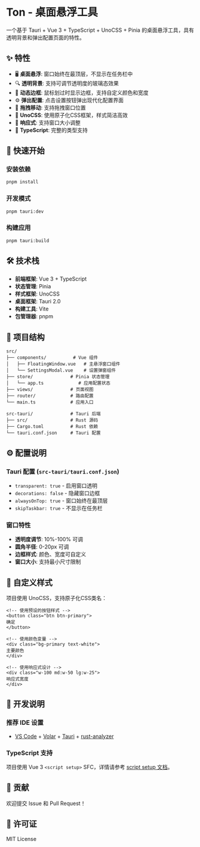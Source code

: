 # Ton - 桌面悬浮工具

一个基于 Tauri + Vue 3 + TypeScript + UnoCSS + Pinia 的桌面悬浮工具，具有透明背景和弹出配置页面的特性。

## ✨ 特性

- 🖥️ **桌面悬浮**: 窗口始终在最顶层，不显示在任务栏中
- 🔍 **透明背景**: 支持可调节透明度的玻璃态效果
- 🎨 **动态边框**: 鼠标划过时显示边框，支持自定义颜色和宽度
- ⚙️ **弹出配置**: 点击设置按钮弹出现代化配置界面
- 🎯 **拖拽移动**: 支持拖拽窗口位置
- 🎨 **UnoCSS**: 使用原子化CSS框架，样式简洁高效
- 📱 **响应式**: 支持窗口大小调整
- 🔧 **TypeScript**: 完整的类型支持

## 🚀 快速开始

### 安装依赖

```bash
pnpm install
```

### 开发模式

```bash
pnpm tauri:dev
```

### 构建应用

```bash
pnpm tauri:build
```

## 🛠️ 技术栈

- **前端框架**: Vue 3 + TypeScript
- **状态管理**: Pinia
- **样式框架**: UnoCSS
- **桌面框架**: Tauri 2.0
- **构建工具**: Vite
- **包管理器**: pnpm

## 📁 项目结构

```
src/
├── components/          # Vue 组件
│   ├── FloatingWindow.vue   # 主悬浮窗口组件
│   └── SettingsModal.vue    # 设置弹窗组件
├── store/              # Pinia 状态管理
│   └── app.ts             # 应用配置状态
├── views/              # 页面视图
├── router/             # 路由配置
└── main.ts             # 应用入口

src-tauri/              # Tauri 后端
├── src/                # Rust 源码
├── Cargo.toml          # Rust 依赖
└── tauri.conf.json     # Tauri 配置
```

## ⚙️ 配置说明

### Tauri 配置 (`src-tauri/tauri.conf.json`)

- `transparent: true` - 启用窗口透明
- `decorations: false` - 隐藏窗口边框
- `alwaysOnTop: true` - 窗口始终在最顶层
- `skipTaskbar: true` - 不显示在任务栏

### 窗口特性

- **透明度调节**: 10%-100% 可调
- **圆角半径**: 0-20px 可调
- **边框样式**: 颜色、宽度可自定义
- **窗口大小**: 支持最小尺寸限制

## 🎨 自定义样式

项目使用 UnoCSS，支持原子化CSS类名：

```vue
<!-- 使用预设的按钮样式 -->
<button class="btn btn-primary">
确定
</button>

<!-- 使用颜色变量 -->
<div class="bg-primary text-white">
主要颜色
</div>

<!-- 使用响应式设计 -->
<div class="w-100 md:w-50 lg:w-25">
响应式宽度
</div>
```

## 📝 开发说明

### 推荐 IDE 设置

- [VS Code](https://code.visualstudio.com/) + [Volar](https://marketplace.visualstudio.com/items?itemName=Vue.volar) + [Tauri](https://marketplace.visualstudio.com/items?itemName=tauri-apps.tauri-vscode) + [rust-analyzer](https://marketplace.visualstudio.com/items?rust-lang.rust-analyzer)

### TypeScript 支持

项目使用 Vue 3 `<script setup>` SFC，详情请参考 [script setup 文档](https://v3.vuejs.org/api/sfc-script-setup.html)。

## 🤝 贡献

欢迎提交 Issue 和 Pull Request！

## 📄 许可证

MIT License
